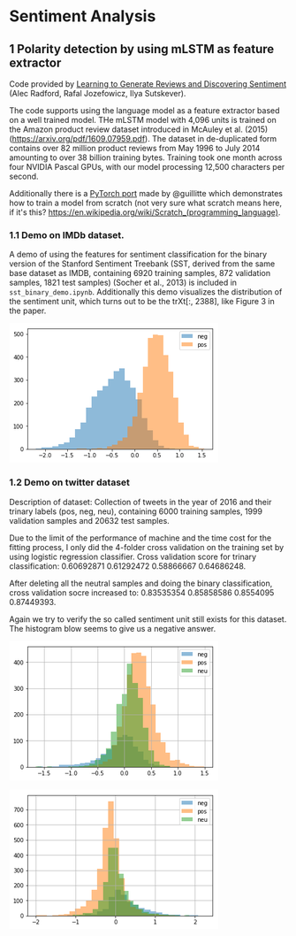 # Sentiment Analysis

## 1 Polarity detection by using mLSTM as feature extractor

Code provided by [Learning to Generate Reviews and Discovering Sentiment](https://arxiv.org/abs/1704.01444) (Alec Radford, Rafal Jozefowicz, Ilya Sutskever).

The code supports using the language model as a feature extractor based on a well trained model. THe mLSTM model with 4,096 units is trained on the Amazon product review dataset introduced in McAuley et al. (2015) (https://arxiv.org/pdf/1609.07959.pdf). The dataset in de-duplicated form contains over 82 million product reviews from May 1996 to July 2014 amounting to over 38 billion training bytes. Training took one month across four NVIDIA Pascal GPUs, with our model processing 12,500 characters per second.

Additionally there is a [PyTorch port](https://github.com/guillitte/pytorch-sentiment-neuron) made by @guillitte which demonstrates how to train a model from scratch (not very sure what scratch means here, if it's this? https://en.wikipedia.org/wiki/Scratch_(programming_language).

### 1.1 Demo on IMDb dataset.
A demo of using the features for sentiment classification for the binary version of the Stanford Sentiment Treebank (SST, derived from the same base dataset as IMDB, containing 6920 training samples, 872 validation samples, 1821 test samples) (Socher et al., 2013) is included in `sst_binary_demo.ipynb`. Additionally this demo visualizes the distribution of the sentiment unit, which turns out to be the trXt[:, 2388], like Figure 3 in the paper.

![Sentiment Unit Visualization](/data/sst_binary_sentiment_unit_vis.png)

### 1.2 Demo on twitter dataset
Description of dataset: Collection of tweets in the year of 2016 and their trinary labels (pos, neg, neu), containing 6000 training samples, 1999 validation samples and 20632 test samples.

Due to the limit of the performance of machine and the time cost for the fitting process, I only did the 4-folder cross validation on the  training set by using logistic regression classifier. Cross validation score for trinary classification: 0.60692871  0.61292472  0.58866667  0.64686248.

After deleting all the neutral samples and doing the binary classification, cross validation socre increased to: 0.83535354  0.85858586  0.8554095   0.87449393.

Again we try to verify the so called sentiment unit still exists for this dataset. The histogram blow seems to give us a negative answer. 

![Sentiment Unit Visualization](/tweets_data/untitled1.png)

![Sentiment Unit Visualization](/tweets_data/untitled2.png)


